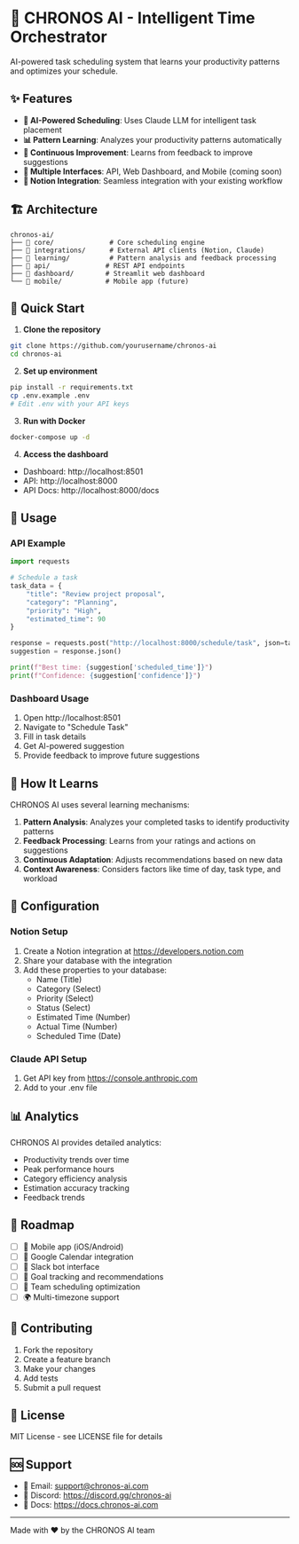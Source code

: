 # 🤖 CHRONOS AI - Intelligent Time Orchestrator

AI-powered task scheduling system that learns your productivity patterns and optimizes your schedule.

## ✨ Features

- **🧠 AI-Powered Scheduling**: Uses Claude LLM for intelligent task placement
- **📊 Pattern Learning**: Analyzes your productivity patterns automatically
- **🔄 Continuous Improvement**: Learns from feedback to improve suggestions
- **📱 Multiple Interfaces**: API, Web Dashboard, and Mobile (coming soon)
- **🔌 Notion Integration**: Seamless integration with your existing workflow

## 🏗️ Architecture

```
chronos-ai/
├── 📁 core/              # Core scheduling engine
├── 📁 integrations/      # External API clients (Notion, Claude)
├── 📁 learning/          # Pattern analysis and feedback processing
├── 📁 api/              # REST API endpoints
├── 📁 dashboard/        # Streamlit web dashboard
└── 📁 mobile/           # Mobile app (future)
```

## 🚀 Quick Start

1. **Clone the repository**

```bash
git clone https://github.com/yourusername/chronos-ai
cd chronos-ai
```

2. **Set up environment**

```bash
pip install -r requirements.txt
cp .env.example .env
# Edit .env with your API keys
```

3. **Run with Docker**

```bash
docker-compose up -d
```

4. **Access the dashboard**

- Dashboard: http://localhost:8501
- API: http://localhost:8000
- API Docs: http://localhost:8000/docs

## 📖 Usage

### API Example

```python
import requests

# Schedule a task
task_data = {
    "title": "Review project proposal",
    "category": "Planning",
    "priority": "High",
    "estimated_time": 90
}

response = requests.post("http://localhost:8000/schedule/task", json=task_data)
suggestion = response.json()

print(f"Best time: {suggestion['scheduled_time']}")
print(f"Confidence: {suggestion['confidence']}")
```

### Dashboard Usage

1. Open http://localhost:8501
2. Navigate to "Schedule Task"
3. Fill in task details
4. Get AI-powered suggestion
5. Provide feedback to improve future suggestions

## 🧠 How It Learns

CHRONOS AI uses several learning mechanisms:

1. **Pattern Analysis**: Analyzes your completed tasks to identify productivity patterns
2. **Feedback Processing**: Learns from your ratings and actions on suggestions
3. **Continuous Adaptation**: Adjusts recommendations based on new data
4. **Context Awareness**: Considers factors like time of day, task type, and workload

## 🔧 Configuration

### Notion Setup

1. Create a Notion integration at https://developers.notion.com
2. Share your database with the integration
3. Add these properties to your database:
   - Name (Title)
   - Category (Select)
   - Priority (Select)
   - Status (Select)
   - Estimated Time (Number)
   - Actual Time (Number)
   - Scheduled Time (Date)

### Claude API Setup

1. Get API key from https://console.anthropic.com
2. Add to your .env file

## 📊 Analytics

CHRONOS AI provides detailed analytics:

- Productivity trends over time
- Peak performance hours
- Category efficiency analysis
- Estimation accuracy tracking
- Feedback trends

## 🔮 Roadmap

- [ ] 📱 Mobile app (iOS/Android)
- [ ] 📅 Google Calendar integration
- [ ] 💬 Slack bot interface
- [ ] 🎯 Goal tracking and recommendations
- [ ] 🤝 Team scheduling optimization
- [ ] 🌍 Multi-timezone support

## 🤝 Contributing

1. Fork the repository
2. Create a feature branch
3. Make your changes
4. Add tests
5. Submit a pull request

## 📄 License

MIT License - see LICENSE file for details

## 🆘 Support

- 📧 Email: support@chronos-ai.com
- 💬 Discord: https://discord.gg/chronos-ai
- 📖 Docs: https://docs.chronos-ai.com

---

Made with ❤️ by the CHRONOS AI team
